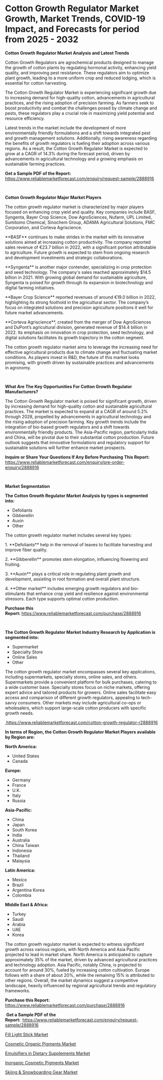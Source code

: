 <p><h1>Cotton Growth Regulator Market Growth, Market Trends, COVID-19 Impact, and Forecasts for period from 2025 - 2032</h1></p><p><strong>Cotton Growth Regulator Market Analysis and Latest Trends</strong></p>
<p><p>Cotton Growth Regulators are agrochemical products designed to manage the growth of cotton plants by regulating hormonal activity, enhancing yield quality, and improving pest resistance. These regulators aim to optimize plant growth, leading to a more uniform crop and reduced lodging, which is essential for cotton harvesting. </p><p>The Cotton Growth Regulator Market is experiencing significant growth due to increasing demand for high-quality cotton, advancements in agricultural practices, and the rising adoption of precision farming. As farmers seek to boost productivity and combat the challenges posed by climate change and pests, these regulators play a crucial role in maximizing yield potential and resource efficiency.</p><p>Latest trends in the market include the development of more environmentally friendly formulations and a shift towards integrated pest and growth management solutions. Additionally, rising awareness regarding the benefits of growth regulators is fueling their adoption across various regions. As a result, the Cotton Growth Regulator Market is expected to grow at a CAGR of 14.3% during the forecast period, driven by advancements in agricultural technology and a growing emphasis on sustainable farming practices.</p></p>
<p><strong>Get a Sample PDF of the Report:&nbsp;</strong> <a href="https://www.reliablemarketforecast.com/enquiry/request-sample/2888916?utm_campaign=1134&utm_medium=2&utm_source=Github&utm_content=ia&utm_term=14032025&utm_id=cotton-growth-regulator">https://www.reliablemarketforecast.com/enquiry/request-sample/2888916</a></p>
<p>&nbsp;</p>
<p><strong>Cotton Growth Regulator Major Market Players</strong></p>
<p><p>The cotton growth regulator market is characterized by major players focused on enhancing crop yield and quality. Key companies include BASF, Syngenta, Bayer Crop Science, Dow AgroSciences, Nufarm, UPL Limited, Sumitomo Chemical, Sinochem Group, ADAMA Agricultural Solutions, FMC Corporation, and Corteva Agriscience.</p><p>**BASF** continues to make strides in the market with its innovative solutions aimed at increasing cotton productivity. The company reported sales revenue of €23.7 billion in 2022, with a significant portion attributable to agriculture. Future growth is expected to stem from ongoing research and development investments and strategic collaborations.</p><p>**Syngenta** is another major contender, specializing in crop protection and seed technology. The company's sales reached approximately $14.5 billion in 2021. With growing global demand for sustainable agriculture, Syngenta is poised for growth through its expansion in biotechnology and digital farming initiatives.</p><p>**Bayer Crop Science** reported revenues of around €19.0 billion in 2022, highlighting its strong foothold in the agricultural sector. The company’s focus on integrated solutions and precision agriculture positions it well for future market advancements.</p><p>**Corteva Agriscience**, created from the merger of Dow AgroSciences and DuPont’s agricultural division, generated revenue of $14.4 billion in 2022. Its emphasis on innovation in crop protection, seed technology, and digital solutions facilitates its growth trajectory in the cotton segment.</p><p>The cotton growth regulator market aims to leverage the increasing need for effective agricultural products due to climate change and fluctuating market conditions. As players invest in R&D, the future of this market looks promising, with growth driven by sustainable practices and advancements in agronomy.</p></p>
<p>&nbsp;</p>
<p><strong>What Are The Key Opportunities For Cotton Growth Regulator Manufacturers?</strong></p>
<p><p>The Cotton Growth Regulator market is poised for significant growth, driven by increasing demand for high-quality cotton and sustainable agricultural practices. The market is expected to expand at a CAGR of around 5.2% through 2028, propelled by advancements in agricultural technology and the rising adoption of precision farming. Key growth trends include the integration of bio-based growth regulators and a shift towards environmentally friendly products. The Asia-Pacific region, particularly India and China, will be pivotal due to their substantial cotton production. Future outlook suggests that innovative formulations and regulatory support for sustainable solutions will further enhance market prospects.</p></p>
<p><strong>Inquire or Share Your Questions If Any Before Purchasing This Report:</strong> <a href="https://www.reliablemarketforecast.com/enquiry/pre-order-enquiry/2888916?utm_campaign=1134&utm_medium=2&utm_source=Github&utm_content=ia&utm_term=14032025&utm_id=cotton-growth-regulator">https://www.reliablemarketforecast.com/enquiry/pre-order-enquiry/2888916</a></p>
<p>&nbsp;</p>
<p><strong>Market Segmentation</strong></p>
<p><strong>The Cotton Growth Regulator Market Analysis by types is segmented into:</strong></p>
<p><ul><li>Defoliants</li><li>Gibberellin</li><li>Auxin</li><li>Other</li></ul></p>
<p><p>The cotton growth regulator market includes several key types: </p><p>1. **Defoliants** help in the removal of leaves to facilitate harvesting and improve fiber quality. </p><p>2. **Gibberellin** promotes stem elongation, influencing flowering and fruiting.</p><p>3. **Auxin** plays a critical role in regulating plant growth and development, assisting in root formation and overall plant structure. </p><p>4. **Other market** includes emerging growth regulators and bio-stimulants that enhance crop yield and resilience against environmental stressors. Each type supports optimal cotton production.</p></p>
<p><strong>Purchase this Report:&nbsp;</strong><a href="https://www.reliablemarketforecast.com/purchase/2888916?utm_campaign=1134&utm_medium=2&utm_source=Github&utm_content=ia&utm_term=14032025&utm_id=cotton-growth-regulator">https://www.reliablemarketforecast.com/purchase/2888916</a></p>
<p>&nbsp;</p>
<p><strong>The Cotton Growth Regulator Market Industry Research by Application is segmented into:</strong></p>
<p><ul><li>Supermarket</li><li>Specialty Store</li><li>Online Sales</li><li>Other</li></ul></p>
<p><p>The cotton growth regulator market encompasses several key applications, including supermarkets, specialty stores, online sales, and others. Supermarkets provide a convenient platform for bulk purchases, catering to a wide customer base. Specialty stores focus on niche markets, offering expert advice and tailored products for growers. Online sales facilitate easy access and comparison of different growth regulators, appealing to tech-savvy consumers. Other markets may include agricultural co-ops or wholesalers, which support large-scale cotton producers with specific growth needs.</p></p>
<p><a href="https://www.reliablemarketforecast.com/cotton-growth-regulator-r2888916?utm_campaign=1134&utm_medium=2&utm_source=Github&utm_content=ia&utm_term=14032025&utm_id=cotton-growth-regulator">&nbsp;https://www.reliablemarketforecast.com/cotton-growth-regulator-r2888916</a></p>
<p><strong>In terms of Region, the Cotton Growth Regulator Market Players available by Region are:</strong></p>
<p>
    <p> <strong> North America: </strong>
        <ul>
            <li>United States</li>
            <li>Canada</li>
        </ul>
        </p> 
    <p> <strong> Europe: </strong>
        <ul>
            <li>Germany</li>
            <li>France</li>
            <li>U.K.</li>
            <li>Italy</li>
            <li>Russia</li>
        </ul>
        </p> 
    <p> <strong> Asia-Pacific: </strong>
        <ul>
            <li>China</li>
            <li>Japan</li>
            <li>South Korea</li>
            <li>India</li>
            <li>Australia</li>
            <li>China Taiwan</li>
            <li>Indonesia</li>
            <li>Thailand</li>
            <li>Malaysia</li>
        </ul>
        </p> 
    <p> <strong> Latin America: </strong>
        <ul>
            <li>Mexico</li>
            <li>Brazil</li>
            <li>Argentina Korea</li>
            <li>Colombia</li>
        </ul>
        </p> 
    <p> <strong> Middle East & Africa: </strong>
        <ul>
            <li>Turkey</li>
            <li>Saudi</li>
            <li>Arabia</li>
            <li>UAE</li>
            <li>Korea</li>
        </ul>
    </p>
    </p>
<p><p>The cotton growth regulator market is expected to witness significant growth across various regions, with North America and Asia Pacific projected to lead in market share. North America is anticipated to capture approximately 35% of the market, driven by advanced agricultural practices and technology adoption. Asia Pacific, notably China, is projected to account for around 30%, fueled by increasing cotton cultivation. Europe follows with a share of about 20%, while the remaining 15% is attributed to other regions. Overall, the market dynamics suggest a competitive landscape, heavily influenced by regional agricultural trends and regulatory frameworks.</p></p>
<p><strong>Purchase this Report: </strong><a href="https://www.reliablemarketforecast.com/purchase/2888916?utm_campaign=1134&utm_medium=2&utm_source=Github&utm_content=ia&utm_term=14032025&utm_id=cotton-growth-regulator">https://www.reliablemarketforecast.com/purchase/2888916</a></p>
<p>&nbsp;<strong>Get a Sample PDF of the Report:&nbsp;&nbsp;</strong><a href="https://www.reliablemarketforecast.com/enquiry/request-sample/2888916?utm_campaign=1134&utm_medium=2&utm_source=Github&utm_content=ia&utm_term=14032025&utm_id=cotton-growth-regulator">https://www.reliablemarketforecast.com/enquiry/request-sample/2888916</a></p>
<p><strong></strong></p>
<p><p><a href="https://github.com/ujanoandryvw/Market-Research-Report-List-1/blob/main/fill-light-stick-market.md?utm_campaign=1134&utm_medium=2&utm_source=Github&utm_content=ia&utm_term=14032025&utm_id=cotton-growth-regulator">Fill Light Stick Market</a></p><p><a href="https://github.com/donnypolan/Market-Research-Report-List-1/blob/main/cosmetic-organic-pigments-market.md?utm_campaign=1134&utm_medium=2&utm_source=Github&utm_content=ia&utm_term=14032025&utm_id=cotton-growth-regulator">Cosmetic Organic Pigments Market</a></p><p><a href="https://github.com/hoganemken50/Market-Research-Report-List-1/blob/main/emulsifiers-in-dietary-supplements-market.md?utm_campaign=1134&utm_medium=2&utm_source=Github&utm_content=ia&utm_term=14032025&utm_id=cotton-growth-regulator">Emulsifiers in Dietary Supplements Market</a></p><p><a href="https://github.com/zemonarutaep/Market-Research-Report-List-1/blob/main/inorganic-cosmetic-pigments-market.md?utm_campaign=1134&utm_medium=2&utm_source=Github&utm_content=ia&utm_term=14032025&utm_id=cotton-growth-regulator">Inorganic Cosmetic Pigments Market</a></p><p><a href="https://github.com/kuziaaring40/Market-Research-Report-List-1/blob/main/skiing-snowboarding-gear-market.md?utm_campaign=1134&utm_medium=2&utm_source=Github&utm_content=ia&utm_term=14032025&utm_id=cotton-growth-regulator">Skiing & Snowboarding Gear Market</a></p></p>